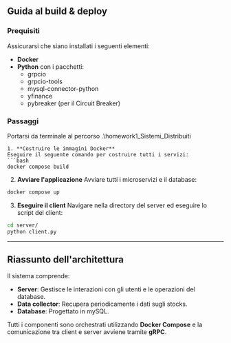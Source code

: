 ## **Guida al build & deploy**
### **Prequisiti**
Assicurarsi che siano installati i seguenti elementi:
- **Docker**
- **Python** con i pacchetti:
  - grpcio
  - grpcio-tools
  - mysql-connector-python
  - yfinance
  - pybreaker (per il Circuit Breaker)    
### **Passaggi**
Portarsi da terminale al percorso .\homework1_Sistemi_Distribuiti

 ```
1. **Costruire le immagini Docker**
 Eseguire il seguente comando per costruire tutti i servizi:
 ```bash
 docker compose build
 ```
2. **Avviare l'applicazione**
 Avviare tutti i microservizi e il database:
 ```bash
 docker compose up
 ```
3. **Eseguire il client**
 Navigare nella directory del server ed eseguire lo script del client:
 ```bash
 cd server/
 python client.py
 ```
---
## **Riassunto dell'architettura**
Il sistema comprende:
- **Server**: Gestisce le interazioni con gli utenti e le operazioni del database.
- **Data collector**: Recupera periodicamente i dati sugli stocks.
- **Database**: Progettato in mySQL.

Tutti i componenti sono orchestrati utilizzando **Docker Compose** e la comunicazione tra client e server avviene tramite **gRPC**.
